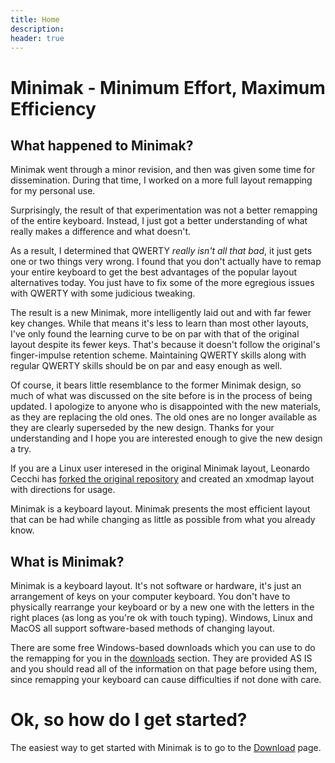 ```yaml
---
title: Home
description:
header: true
---
```

Minimak - Minimum Effort, Maximum Efficiency
============================================

What happened to Minimak?
-------------------------

Minimak went through a minor revision, and then was given some
time for dissemination.  During that time, I worked on a more full
layout remapping for my personal use.

Surprisingly, the result of that experimentation was not a 
better remapping of the entire keyboard.  Instead,
I just got a better understanding of what really makes a difference
and what doesn't.

As a result, I determined that QWERTY
*really isn't all that bad*, it just gets one or two things very
wrong.  I found that you don't actually have to
remap your entire keyboard to get the best advantages of the popular
layout alternatives today.  You just have to fix some of the more egregious issues with
QWERTY with some judicious tweaking.

The result is a new Minimak, more
intelligently laid out and with far fewer key changes.  While that means
it's less to learn than most other layouts, I've only found the learning
curve to be on par with that of the original layout despite its fewer keys.
That's because it doesn't follow the original's finger-impulse retention
scheme.  Maintaining QWERTY skills along
with regular QWERTY skills should be on par and easy enough as well.

Of course, it bears little resemblance to the former Minimak
design, so much of what was discussed on the site before is
in the process of being updated.  I apologize to anyone who is
disappointed with the new materials, as they are replacing the
old ones.  The old ones are no longer available as they are clearly
superseded by the new design.  Thanks for your understanding and
I hope you are interested enough to give the new design a try.

If you are a Linux user interesed in the original Minimak layout,
Leonardo Cecchi has [forked the original repository](https://github.com/leonardoce/minimak/tree/master/linux)
and created an xmodmap layout with directions for usage.

Minimak is a keyboard layout.
Minimak presents the most efficient layout that can be had
while changing as little as possible from what you already know.

What is Minimak?
----------------

Minimak is a keyboard layout.  It's not software or hardware, it's just
an arrangement of keys on your computer keyboard.  You don't have to
physically rearrange your keyboard or by a new one with the letters in
the right places (as long as you're ok with touch typing).  Windows,
Linux and MacOS all support software-based methods of changing layout.

There are some free Windows-based downloads which you can use to do
the remapping for you in the [downloads](/downloads) section.  They are
provided AS IS and you should read all of the information on that page
before using them, since remapping your keyboard can cause difficulties
if not done with care.

Ok, so how do I get started?
============================

The easiest way to get started with Minimak is to go to the [Download](download) page.
